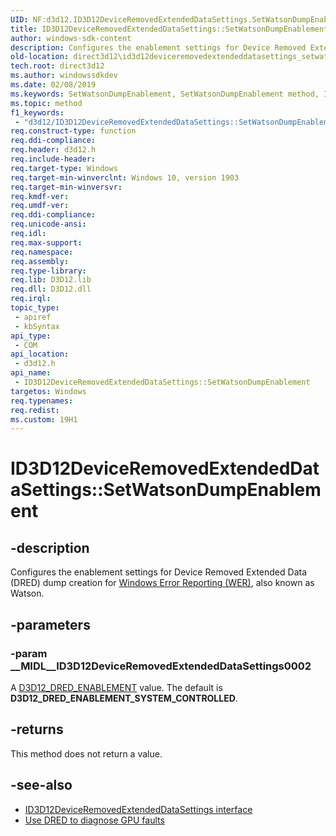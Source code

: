 ```yaml
---
UID: NF:d3d12.ID3D12DeviceRemovedExtendedDataSettings.SetWatsonDumpEnablement
title: ID3D12DeviceRemovedExtendedDataSettings::SetWatsonDumpEnablement
author: windows-sdk-content
description: Configures the enablement settings for Device Removed Extended Data (DRED) Watson dump creation.
old-location: direct3d12\id3d12deviceremovedextendeddatasettings_setwatsondumpenablement.htm
tech.root: direct3d12
ms.author: windowssdkdev
ms.date: 02/08/2019
ms.keywords: SetWatsonDumpEnablement, SetWatsonDumpEnablement method, ID3D12DeviceRemovedExtendedDataSettings, ID3D12DeviceRemovedExtendedDataSettings interface, ID3D12DeviceRemovedExtendedDataSettings.SetWatsonDumpEnablement, ID3D12DeviceRemovedExtendedDataSettings::SetWatsonDumpEnablement, d3d12/ID3D12DeviceRemovedExtendedDataSettings::SetWatsonDumpEnablement, direct3d12.id3d12deviceremovedextendeddatasettings_setwatsondumpenablement
ms.topic: method
f1_keywords: 
 - "d3d12/ID3D12DeviceRemovedExtendedDataSettings::SetWatsonDumpEnablement"
req.construct-type: function
req.ddi-compliance: 
req.header: d3d12.h
req.include-header: 
req.target-type: Windows
req.target-min-winverclnt: Windows 10, version 1903
req.target-min-winversvr: 
req.kmdf-ver: 
req.umdf-ver: 
req.ddi-compliance: 
req.unicode-ansi: 
req.idl: 
req.max-support: 
req.namespace: 
req.assembly: 
req.type-library: 
req.lib: D3D12.lib
req.dll: D3D12.dll
req.irql: 
topic_type:
 - apiref
 - kbSyntax
api_type:
 - COM
api_location:
 - d3d12.h
api_name:
 - ID3D12DeviceRemovedExtendedDataSettings::SetWatsonDumpEnablement
targetos: Windows
req.typenames: 
req.redist: 
ms.custom: 19H1
---
```


# ID3D12DeviceRemovedExtendedDataSettings::SetWatsonDumpEnablement

## -description

Configures the enablement settings for Device Removed Extended Data (DRED) dump creation for [Windows Error Reporting (WER)](/windows/desktop/wer/windows-error-reporting), also known as Watson.

## -parameters

### -param __MIDL__ID3D12DeviceRemovedExtendedDataSettings0002

A [D3D12_DRED_ENABLEMENT](ne-d3d12-d3d12_dred_enablement.md) value. The default is **D3D12_DRED_ENABLEMENT_SYSTEM_CONTROLLED**.

## -returns

This method does not return a value.

## -see-also

* [ID3D12DeviceRemovedExtendedDataSettings interface](nn-d3d12-id3d12deviceremovedextendeddatasettings.md)
* [Use DRED to diagnose GPU faults](/windows/desktop/direct3d12/use-dred)
